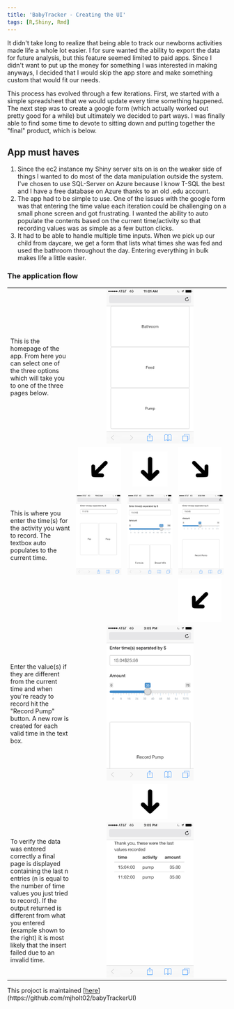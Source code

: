 ```yaml
---
title: 'BabyTracker - Creating the UI'
tags: [R,Shiny, Rmd]
---
```


It didn't take long to realize that being able to track our newborns activities made life a whole lot easier. I for sure wanted the ability to export the data for future analysis, but this feature seemed limited to paid apps. Since I didn't want to put up the money for something I was interested in making anyways, I decided that I would skip the app store and make something custom that would fit our needs.

This process has evolved through a few iterations. First, we started with a simple spreadsheet that we would update every time something happened. The next step was to create a google form (which actually worked out pretty good for a while) but ultimately we decided to part ways. I was finally able to find some time to devote to sitting down and putting together the "final" product, which is below.

App must haves
--------------

1.  Since the ec2 instance my Shiny server sits on is on the weaker side of things I wanted to do most of the data manipulation outside the system. I've chosen to use SQL-Server on Azure because I know T-SQL the best and I have a free database on Azure thanks to an old .edu account.
2.  The app had to be simple to use. One of the issues with the google form was that entering the time value each iteration could be challenging on a small phone screen and got frustrating. I wanted the ability to auto populate the contents based on the current time/activity so that recording values was as simple as a few button clicks.
3.  It had to be able to handle multiple time inputs. When we pick up our child from daycare, we get a form that lists what times she was fed and used the bathroom throughout the day. Entering everything in bulk makes life a little easier.

### The application flow

<table style="border: none;">
<!-- Row 1- base -->
<tr style="border: none;">
<td width="30%" style="border: none;">
    This is the homepage of the app.  From here you can select one of the three options which
    will take you to one of the three pages below.

</td>
<td align="center" colspan="3" style="border: none;">
<img src="../images/2017-9-5-testPost/base.PNG" width="200">
</td>
</tr>
<!-- Row 2 - arrows -->
<tr style="border: none;">
<td style="border: none;">
</td>
<td align="right" style="border: none;">
<img src="../images/2017-9-5-testPost/arrow_45l.png" width="100">
</td>
<td align="center" style="border: none;">
<img src="../images/2017-9-5-testPost/arrow_90.png" width="80">
</td>
<td align="left" style="border: none;">
<img src="../images/2017-9-5-testPost/arrow_45r.png" width="100">
</td>
</tr>
<!-- Row 3 - 3 screens -->
<tr style="border: none;">
<td style="border: none;">
    This is where you enter the time(s) for the activity you want to record.  The textbox auto populates to the current time.  

</td>
<td align="center" style="border: none;">
<img src="../images/2017-9-5-testPost/bathroom.PNG" width="200">
</td>
<td align="center" style="border: none;">
<img src="../images/2017-9-5-testPost/feeding.PNG" width="200">
</td>
<td align="center" style="border: none;">
<img src="../images/2017-9-5-testPost/pumping.PNG" width="200">
</td>
</tr>
<!-- Row 4 - arrows -->
<tr style="border: none;">
<td style="border: none;">
</td>
<td style="border: none;">
</td>
<td style="border: none;">
</td>
<td align="left" style="border: none;">
<img src="../images/2017-9-5-testPost/arrow_45l.png" width="100">
</td>
</tr>
<!-- Row 5 - enter values -->
<tr style="border: none;">
<td style="border: none;">
Enter the value(s) if they are different from the current time and when you're ready to record hit the "Record Pump" button. A new row is created for each valid time in the text box.
</td>
<td align="center" colspan="3" style="border: none;">
<img src="../images/2017-9-5-testPost/record_pump.PNG" width="200">
</td>
</tr>
<!-- Row 6 - arrows -->
<tr style="border: none;">
<td style="border: none;">
</td>
<td style="border: none;">
</td>
<td align="center" style="border: none;">
<img src="../images/2017-9-5-testPost/arrow_90.png" width="80">
</td>
<td style="border: none;">
</td>
</tr>
<!-- Row 7 - record -->
<tr style="border: none;">
<td style="border: none;">
To verify the data was entered correctly a final page is displayed containing the last n entries (n is equal to the number of time values you just tried to record). If the output returned is different from what you entered (example shown to the right) it is most likely that the insert failed due to an invalid time.
</td>
<td align="center" colspan="3" style="border: none;">
<img src="../images/2017-9-5-testPost/output.PNG" width="200">
</td>
</tr>
</table>
This projoct is maintained [<u>here</u>](https://github.com/mjholt02/babyTrackerUI)
